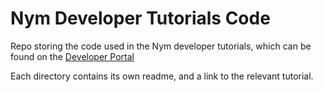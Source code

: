 # Nym Developer Tutorials Code 
Repo storing the code used in the Nym developer tutorials, which can be found on the [Developer Portal](https://nymtech.net/developers)

Each directory contains its own readme, and a link to the relevant tutorial. 